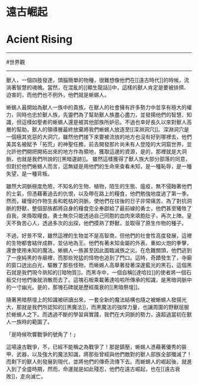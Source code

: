 # 遠古崛起
# Acient Rising
---
#世界觀 

---
獸人，一個四肢發達，頭腦簡單的物種，很難想像他們在[[遠古時代]]的時候，流淌著智慧的魂魄。當然，在混亂的[[顯生龍話]]中，這樣的獸人肯定是要被排擠、迫害的，而他們也不例外，他們就是蜥蜴人。

蜥蜴人最開始為獸人一族中的貴族，在獸人的社會擁有許多勢力中並享有極大的權力，同時也忠於獸人族，先靈們為了幫助獸人族盡心盡力，並發揚他們的智慧、知識，但這樣如聖者的蜥蜴人還是被其他部族所妒忌。不過也幸好長久以來對獸人高層的幫助，獸人的領導層最終放棄將我們蜥蜴人放逐至[[深淵洞穴]]。深淵洞穴是一個極其兇惡的大洞穴，雖然他們接下來要被流放的地方也沒有好到哪裡去，他們美其名被賦予「拓荒」的神聖任務，前去開發那片尚未有人登陸的大洞窟世界，並允許他們開把開拓出來的地方作為領地，獲取這邊的資源，是的，那裡就是大洞脈，也就是我們所說的[[黑暗遺跡]]。 雖然這樣獲得了獸人族大部分部落的同意，但對於他們蜥蜴人而言，這無疑是用他們的生命來查看未知，是一種恥辱，是一種失望，是一種背叛。

雖然大洞脈極度危險，不知名的生物、植物，陌生的生態、瘟疫，無不侵蝕著他們的士氣，但憑藉著過去的仇恨，以及帶在路上的糧食，他們勉強地度過了第一季。然而，緩慢的作物生長和乾枯的洞脈，使他們在往後的日子非常痛苦。為了對抗洞脈的野獸，整個部族都將自身的糧食完全奉獻給了最前線的勇士，他們甚至犧牲了自我，來換取糧食。勇士無奈只能透過自己同胞的血肉來填飽肚子，再次上陣。皇天不負苦心人，透過多次的出探，他們摸熟了野獸，並取得了原生作物的種子。

不過，好景不常，雖然這裡的生物並不是高智商，但他們的社會性高度發展，這裡的生物都會結伴成群，並佔地為王。他們有著未知金屬的外表，重如火炮的拳擊，還會使用未知的魔法。蜥蜴人一族甚至因此面臨滅族之災。在危難關頭，他們逃到了一座純黑的寺廟裡，而那些兇猛的怪物也追到了門口。這時，奇蹟發生了，寺廟的窗口迸出白光，驅散了那些怪物，而蜥蜴人高舉著發著深邃藍光的黑石，這個黑石就是我們現今熟知的[[暗物質]]。而黑寺中，一個自稱[[達哈拉]]的使者將一個石板交付他們後就消散而去了。這塊石板乘載著達哈啦所傳承的知識，是黑暗洞脈中的一寸幽光。是的，那塊石碑就是歷經風衰的[[黑暗祭壇]]。

隨著黑暗祭壇上的知識被研讀出來，一套全新的魔法結構也隨之被蜥蜴人發揚光大，那就是我們所認知的[[黑魔法]]，而黑魔法的強悍力量，也讓周圍的野獸屈服於蜥蜴人之下。而透過不斷的學習與實踐，我們在大洞脈的勢力，遠超過當初在獸人一族時的範圍了。

「是時候吹響戰爭的號角了！」

這場遠古戰爭，不，已經不能稱之為戰爭了！那是鎮壓，蜥蜴人憑藉著優秀的裝甲、武器，以及強大的魔法知識，將那些曾經與他們敵對的獸人部族全部殲滅了！而剩下的獸人則發展到現代，並將他們的傳奇流傳下去。而蜥蜴人的崛起後，就進入到了全盛時期，然而，命運就是如此殘忍，他們在遠古崛起，也在[[遠古衰敗]]，走向滅亡。